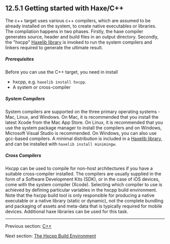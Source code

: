 ## 12.5.1 Getting started with Haxe/C++

The c++ target uses various c++ compilers, which are assumed to be already installed on the system, to create native executables or libraries.  The compilation happens in two phases.  Firstly, the haxe compiler generates source, header and build files in an output directory.  Secondly, the "hxcpp" [Haxelib library](haxelib.md) is invoked to run the system compilers and linkers required to generate the ultimate result.

##### Prerequisites
Before you can use the C++ target, you need in install

* hxcpp, e.g. `haxelib install hxcpp`.
* A system or cross-compiler

##### System Compilers
System compilers are supported on the three primary operating systems - Mac, Linux, and Windows.  On Mac, it is recommended that you install the latest Xcode from the Mac App Store.  On Linux, it is recommended that you use the system package manager to install the compilers and on Windows, Microsoft Visual Studio is recommended.  On Windows, you can also use gcc-based compilers.  A minimal distribution is included in a [Haxelib library](haxelib.md), and can be installed with `haxelib install minimingw`.

##### Cross Compilers
Hxcpp can be used to compile for non-host architectures if you have a suitable cross-compiler installed.  The compilers are usually supplied in the form of a Software Development Kits (SDK), or in the case of iOS devices, come with the system compiler (Xcode).  Selecting which compiler to use is achieved by defining particular variables in the hxcpp build environment.  Note that the hxcpp build tool is only responsible for producing a native executable or a native library (static or dynamic), not the complete bundling and packaging of assets and meta-data that is typically required for mobile devices.  Additional haxe libraries can be used for this task.

---

Previous section: [C++](target-cpp.md)

Next section: [The Hxcpp Build Environment](target-cpp-build-environment.md)